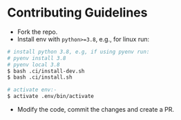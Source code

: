 # Contributing Guidelines

- Fork the repo.
- Install env with `python>=3.8`, e.g., for linux run:

```bash
# install python 3.8, e.g, if using pyenv run:
# pyenv install 3.8
# pyenv local 3.8
$ bash .ci/install-dev.sh
$ bash .ci/install.sh

# activate env:-
$ activate .env/bin/activate
```

- Modify the code, commit the changes and create a PR.
